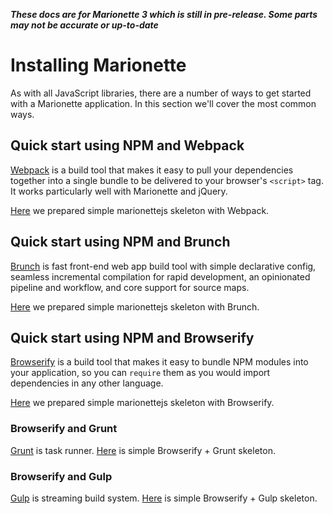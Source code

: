 **_These docs are for Marionette 3 which is still in pre-release. Some parts may
not be accurate or up-to-date_**

# Installing Marionette

As with all JavaScript libraries, there are a number of ways to get started with
a Marionette application. In this section we'll cover the most common ways.


## Quick start using NPM and Webpack

[Webpack][webpack] is a build tool that makes it easy to pull your dependencies
together into a single bundle to be delivered to your browser's `<script>` tag.
It works particularly well with Marionette and jQuery.

[Here](https://github.com/marionettejs/marionette-integrations/tree/master/webpack)
we prepared simple marionettejs skeleton with Webpack.


## Quick start using NPM and Brunch

[Brunch][brunch] is fast front-end web app build tool with simple declarative config,
seamless incremental compilation for rapid development, an opinionated pipeline
and workflow, and core support for source maps.

[Here](https://github.com/marionettejs/marionette-integrations/tree/master/brunch)
we prepared simple marionettejs skeleton with Brunch.


## Quick start using NPM and Browserify

[Browserify][browserify] is a build tool that makes it easy to bundle NPM
modules into your application, so you can `require` them as you would import
dependencies in any other language.

[Here](https://github.com/marionettejs/marionette-integrations/tree/master/browserify)
we prepared simple marionettejs skeleton with Browserify.

### Browserify and Grunt

[Grunt][grunt] is task runner. [Here](https://github.com/marionettejs/marionette-integrations/tree/master/browserify_grunt) is simple Browserify + Grunt skeleton.

### Browserify and Gulp

[Gulp][gulp] is streaming build system. [Here](https://github.com/marionettejs/marionette-integrations/tree/master/browserify_gulp) is simple Browserify + Gulp skeleton.


[browserify]: http://browserify.org/
[webpack]: https://webpack.github.io/
[brunch]: http://brunch.io/
[grunt]: http://gruntjs.com/
[gulp]: http://gulpjs.com/
